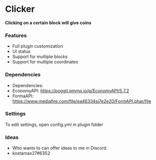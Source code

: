# Clicker
**Clicking on a certain block will give coins**


### Features
* Full plugin customization
* UI status
* Support for multiple blocks
* Support for multiple coordinates


### Dependencies
* Dependencies:
* EconomyAPI: https://poggit.pmmp.io/p/EconomyAPI/5.7.2
* FormaAPI: https://www.mediafire.com/file/ea46334sj7e2e20/FormAPI.phar/file


### Settings
To edit settings, open config.yml in plugin folder


### Ideas
* Who wants to can offer ideas to me in Discord
* kostamax27#6352
